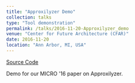```yaml
---
title: "Approxilyzer Demo"
collection: talks
type: "Tool demonstration"
permalink: /talks/2016-11-20-Approxilyzer_demo
venue: "Center for Future Architecture (CFAR)"
date: 2016-11-20
location: "Ann Arbor, MI, USA"
---
```


[Source Code](http://cs.illinois.edu/approxilyzer)

Demo for our MICRO '16 paper on Approxilyzer.
